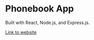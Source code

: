 # Phonebook App

Built with React, Node.js, and Express.js. 

[Link to website](https://calm-refuge-58064.herokuapp.com)